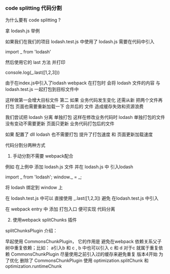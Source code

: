 
### code splitting 代码分割


为什么要有 code splitting ?

拿 lodash.js 举例 

如果我们在我们的项目 lodash.test.js 中使用了 lodash.js 需要在代码中引入

import _ from 'lodash'

然后使用它的 last 方法 并打印

console.log(_.last([1,2,3]))

由于在index.js中引入了lodash webpack 在打包时 会将 lodash 文件的内容 与 lodash.test.js 一起打包到目标文件中 

这样做第一会增大目标文件 第二 如果 业务代码发生变化 还需从新 把两个文件再打包 页面也需要重新加载一下 合并后的 文件 造成缓存失效和资源浪费

我们尝试把 lodash 分离 单独打包 这样在修改业务代码时 lodash 单独打包的文件没有变动不需要更新 页面只更新 业务代码打包后的文件 

如果 配置了 dll  lodash 也不需要打包 提升了打包速度 和 页面更新加载速度


代码分割分两种方式 

1. 手动分割不需要 webpack配合 

例如 在上例中 添加 lodash.js 文件  并在 lodash.js 中 引入lodash

import _ from 'lodash';
window._ = _;

将 lodash 绑定到 window 上  

在 lodash.test.js 中可以 直接使用 _.last([1,2,3])  避免 在lodash.test.js 中引入

在 webpack entry 中 添加 打包入口  便可实现 代码分离 

2. 使用webpack splitChunks 插件

splitChunksPlugin 介绍： 

早起使用 CommonsChunkPlugin， 它的作用是 避免在webpack 依赖关系父子树中重复依赖；比如：
a引入b 和 c , b 中也可以引入 c 和 d 对于c 就属于重复依赖 CommonsChunkPlugin 尽量使用之前引入过的缓存来避免重复
版本4开始 为了优化 删除了 CommonsChunkPlugin 使用 optimization.splitChunk 和 optimization.runtimeChunk


